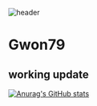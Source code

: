 ![header](https://capsule-render.vercel.app/api?type=wave&color=auto&height=300&section=header&text=capsule%20render&fontSize=90)
# Gwon79

## working update

[![Anurag's GitHub stats](https://github-readme-stats.vercel.app/api?username=kimseunggwon)](https://github.com/anuraghazra/github-readme-stats)

